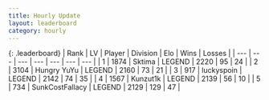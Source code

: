 ```yaml
---
title: Hourly Update
layout: leaderboard
category: hourly
---
```


{: .leaderboard}
| Rank | LV | Player | Division | Elo | Wins | Losses |
| --- | --- | --- | --- | --- | --- | --- |
| <span data-change="0">1</span> | 1874 | <span title="ID: 353063">Sktima</span> | LEGEND | <span data-change="0">2220</span> | <span data-change="0">95</span> | <span data-change="0">24</span> |
| <span data-change="0">2</span> | 3104 | <span title="ID: 164871">Hungry YuYu</span> | LEGEND | <span data-change="0">2160</span> | <span data-change="0">73</span> | <span data-change="0">21</span> |
| <span data-change="0">3</span> | 917 | <span title="ID: 512212">luckyspoin</span> | LEGEND | <span data-change="0">2142</span> | <span data-change="0">74</span> | <span data-change="0">35</span> |
| <span data-change="0">4</span> | 1567 | <span title="ID: 392407">Kunzut1k</span> | LEGEND | <span data-change="0">2139</span> | <span data-change="0">56</span> | <span data-change="0">10</span> |
| <span data-change="0">5</span> | 734 | <span title="ID: 402846">SunkCostFallacy</span> | LEGEND | <span data-change="0">2129</span> | <span data-change="0">129</span> | <span data-change="0">47</span> |